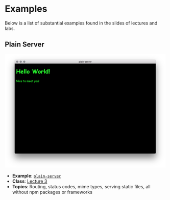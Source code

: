 # Examples

Below is a list of substantial examples found in the slides of lectures and
labs.

## Plain Server

[![](../images/plain-server.png)][plain-server]

*   **Example**: [`plain-server`][plain-server]
*   **Class**: [Lecture 3](../week-3.md#lecture)
*   **Topics**: Routing, status codes, mime types, serving static files,
    all without npm packages or frameworks

[plain-server]: plain-server/readme.md
